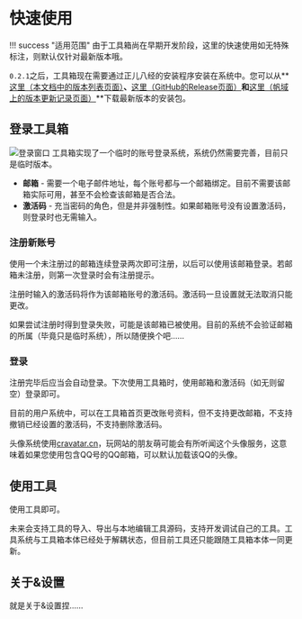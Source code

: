 ﻿# 快速使用

!!! success "适用范围" 
    由于工具箱尚在早期开发阶段，这里的快速使用如无特殊标注，则默认仅针对最新版本哦。

`0.2.1`之后，工具箱现在需要通过正儿八经的安装程序安装在系统中。您可以从**[这里（本文档中的版本列表页面）](version.md)**、**[这里（GitHub的Release页面）](https://github.com/mangofanfan/FanTools2/releases)**和**[这里（帆域上的版本更新记录页面）](https://ifanspace.top/2024/08/28/510.html)**下载最新版本的安装包。

## 登录工具箱
![登录窗口](images/FanTools_LoginWindow_0.2.2.png)
工具箱实现了一个临时的账号登录系统，系统仍然需要完善，目前只是临时版本。

* **邮箱** - 需要一个电子邮件地址，每个账号都与一个邮箱绑定。目前不需要该邮箱实际可用，甚至不会检查该邮箱是否合法。
* **激活码** - 充当密码的角色，但是并非强制性。如果邮箱账号没有设置激活码，则登录时也无需输入。

### 注册新账号

使用一个未注册过的邮箱连续登录两次即可注册，以后可以使用该邮箱登录。若邮箱未注册，则第一次登录时会有注册提示。

注册时输入的激活码将作为该邮箱账号的激活码。激活码一旦设置就无法取消只能更改。

如果尝试注册时得到登录失败，可能是该邮箱已被使用。目前的系统不会验证邮箱的所属（毕竟只是临时系统），所以随便换个吧……

### 登录

注册完毕后应当会自动登录。下次使用工具箱时，使用邮箱和激活码（如无则留空）登录即可。

目前的用户系统中，可以在工具箱首页更改账号资料，但不支持更改邮箱，不支持撤销已经设置的激活码，不支持删除激活码。

头像系统使用[cravatar.cn](https://cravatar.cn)，玩网站的朋友萌可能会有所听闻这个头像服务，这意味着如果您使用包含QQ号的QQ邮箱，可以默认加载该QQ的头像。

## 使用工具

使用工具即可。

未来会支持工具的导入、导出与本地编辑工具源码，支持开发调试自己的工具。工具系统与工具箱本体已经处于解耦状态，但目前工具还只能跟随工具箱本体一同更新。

## 关于&设置

就是关于&设置捏……
